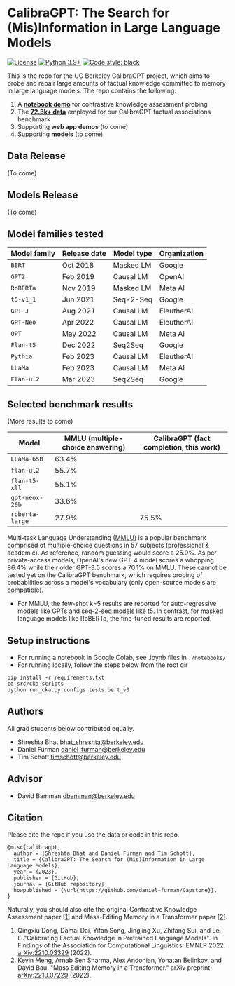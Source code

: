 # CalibraGPT: The Search for (Mis)Information in Large Language Models

[![License](https://img.shields.io/badge/license-MIT-green.svg)](https://github.com/daniel-furman/Capstone/blob/main/LICENSE) 
[![Python 3.9+](https://img.shields.io/badge/python-3.9+-blue.svg)](https://www.python.org/downloads/release/python-390/) 
[![Code style: black](https://img.shields.io/badge/code%20style-black-000000.svg)](https://github.com/psf/black) 

This is the repo for the UC Berkeley CalibraGPT project, which aims to probe and repair large amounts of factual knowledge committed to memory in large language models. The repo contains the following:

1. A [**notebook demo**][notebook_cka_demo] for contrastive knowledge assessment probing
2. The [**72.3k+ data**][data] employed for our CalibraGPT factual associations benchmark
3. Supporting **web app demos** (to come)
4. Supporting **models** (to come)

## Data Release

(To come)

## Models Release

(To come)

## Model families tested

| Model family | Release date | Model type | Organization |
|--------------|--------------|------------|--------------|
| `BERT`       | Oct 2018     | Masked LM  | Google       |
| `GPT2`       | Feb 2019     | Causal LM  | OpenAI       |
| `RoBERTa`    | Nov 2019     | Masked LM  | Meta AI      |
| `t5-v1_1`    | Jun 2021     | Seq-2-Seq  | Google       |
| `GPT-J`      | Aug 2021     | Causal LM  | EleutherAI   |
| `GPT-Neo`    | Apr 2022     | Causal LM  | EleutherAI   |
| `OPT`        | May 2022     | Causal LM  | Meta AI      |
| `Flan-t5`    | Dec 2022     | Seq2Seq    | Google       |
| `Pythia`     | Feb 2023     | Causal LM  | EleutherAI   |
| `LLaMa`      | Feb 2023     | Causal LM  | Meta AI      |
| `Flan-ul2`   | Mar 2023     | Seq2Seq    | Google       |

## Selected benchmark results

(More results to come)

| Model            | MMLU (multiple-choice answering)            | CalibraGPT (fact completion, this work)        |
|------------------|---------------------------------------------|------------------------------------------------|
| `LLaMa-65B`      | 63.4%           |                    |
| `flan-ul2`       | 55.7%           |                    |
| `flan-t5-xll`    | 55.1%           |                    |
| `gpt-neox-20b`   | 33.6%           |                    |
| `roberta-large`  | 27.9%           | 75.5%              |

Multi-task Language Understanding ([MMLU][mmlu]) is a popular benchmark comprised of multiple-choice questions in 57 subjects (professional & academic). As reference, random guessing would score a 25.0%. As per private-access models, OpenAI's new GPT-4 model scores a whopping 86.4% while their older GPT-3.5 scores a 70.1% on MMLU. These cannot be tested yet on the CalibraGPT benchmark, which requires probing of probabilities across a model's vocabulary (only open-source models are compatible).

* For MMLU, the few-shot k=5 results are reported for auto-regressive models like GPTs and seq-2-seq models like t5. In contrast, for masked language models like RoBERTa, the fine-tuned results are reported.

## Setup instructions

* For running a notebook in Google Colab, see .ipynb files in ```./notebooks/```
* For running locally, follow the steps below from the root dir

```
pip install -r requirements.txt
cd src/cka_scripts
python run_cka.py configs.tests.bert_v0
```

## Authors
All grad students below contributed equally.

* Shreshta Bhat <bhat_shreshta@berkeley.edu>
* Daniel Furman <daniel_furman@berkeley.edu>
* Tim Schott <timschott@berkeley.edu>

## Advisor

* David Bamman <dbamman@berkeley.edu>

## Citation

Please cite the repo if you use the data or code in this repo.

```
@misc{calibragpt,
  author = {Shreshta Bhat and Daniel Furman and Tim Schott},
  title = {CalibraGPT: The Search for (Mis)Information in Large Language Models},
  year = {2023},
  publisher = {GitHub},
  journal = {GitHub repository},
  howpublished = {\url{https://github.com/daniel-furman/Capstone}},
}
```

Naturally, you should also cite the original Contrastive Knowledge Assessment paper [[1][cka]] and Mass-Editing Memory in a Transformer paper [[2][memit]]. 

1. Qingxiu Dong, Damai Dai, Yifan Song, Jingjing Xu, Zhifang Sui, and Lei Li."Calibrating Factual Knowledge in Pretrained Language Models". In Findings of the Association for Computational Linguistics: EMNLP 2022. [arXiv:2210.03329][cka] (2022).
2. Kevin Meng, Arnab Sen Sharma, Alex Andonian, Yonatan Belinkov, and David Bau. "Mass Editing Memory in a Transformer." arXiv preprint [arXiv:2210.07229][memit] (2022).

[notebook_cka_demo]: https://colab.research.google.com/github/daniel-furman/Capstone/blob/main/notebooks/cka_run_main_demo.ipynb
[data]: https://github.com/daniel-furman/Capstone/tree/main/data/calibragpt_full_input_information.json
[cka]: https://arxiv.org/abs/2210.03329
[memit]: https://arxiv.org/abs/2210.07229
[mmlu]: https://paperswithcode.com/sota/multi-task-language-understanding-on-mmlu
